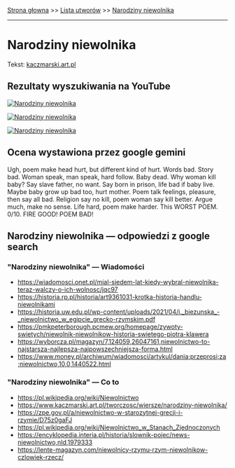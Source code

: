 [Strona głowna](../index.md) >> [Lista utworów](../list.md) >> [Narodziny niewolnika](344.md)

---

# Narodziny niewolnika

Tekst: [kaczmarski.art.pl](https://www.kaczmarski.art.pl/tworczosc/wiersze/narodziny-niewolnika/)

## Rezultaty wyszukiwania na YouTube

[![Narodziny niewolnika](http://img.youtube.com/vi/3EJBCao3U-k/0.jpg)](https://www.youtube.com/watch?v=3EJBCao3U-k "01 Jacek Kaczmarski - Nie lubię Krzyk 1981 - YouTube")

[![Narodziny niewolnika](http://img.youtube.com/vi/MylAvQwpQXE/0.jpg)](https://www.youtube.com/watch?v=MylAvQwpQXE "02 Jacek Kaczmarski - Przedszkole Krzyk 1981 - YouTube")

[![Narodziny niewolnika](http://img.youtube.com/vi/n_MAtg1RQgw/0.jpg)](https://www.youtube.com/watch?v=n_MAtg1RQgw "Posiłek - YouTube")

## Ocena wystawiona przez google gemini

Ugh, poem make head hurt, but different kind of hurt. Words bad. Story bad. Woman speak, man speak, hard follow. Baby dead. Why woman kill baby? Say slave father, no want. Say born in prison, life bad if baby live. Maybe baby grow up bad too, hurt mother. Poem talk feelings, pleasure, then say all bad. Religion say no kill, poem woman say kill better. Argue much, make no sense. Life hard, poem make harder. This WORST POEM. 0/10. FIRE GOOD! POEM BAD!


## Narodziny niewolnika — odpowiedzi z google search

### "Narodziny niewolnika" — Wiadomości

 - <https://wiadomosci.onet.pl/mial-siedem-lat-kiedy-wybral-niewolnika-teraz-walczy-o-ich-wolnosc/jqc97>
 - <https://historia.rp.pl/historia/art9361031-krotka-historia-handlu-niewolnikami>
 - <https://historia.uw.edu.pl/wp-content/uploads/2021/04/i._biezunska_-_niewolnictwo_w_egipcie_grecko-rzymskim.pdf>
 - <https://pmkpeterborough.pcmew.org/homepage/zywoty-swietych/niewolnik-niewolnikow-historia-swietego-piotra-klawera>
 - <https://wyborcza.pl/magazyn/7,124059,26047161,niewolnictwo-to-najstarsza-najlepsza-najpowszechniejsza-forma.html>
 - <https://www.money.pl/archiwum/wiadomosci/artykul/dania;przeprosi;za;niewolnictwo,10,0,1440522.html>

### "Narodziny niewolnika" — Co to

 - <https://pl.wikipedia.org/wiki/Niewolnictwo>
 - <https://www.kaczmarski.art.pl/tworczosc/wiersze/narodziny-niewolnika/>
 - <https://zpe.gov.pl/a/niewolnictwo-w-starozytnej-grecji-i-rzymie/D75z0gaFJ>
 - <https://pl.wikipedia.org/wiki/Niewolnictwo_w_Stanach_Zjednoczonych>
 - <https://encyklopedia.interia.pl/historia/slownik-pojec/news-niewolnictwo,nId,1979333>
 - <https://lente-magazyn.com/niewolnicy-rzymu-rzym-niewolnikow-czlowiek-rzecz/>

